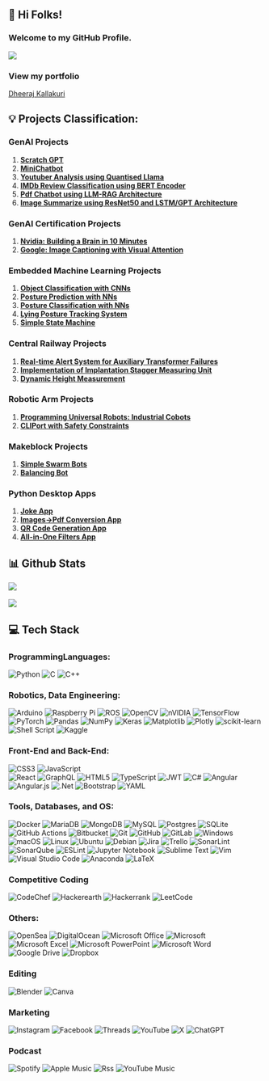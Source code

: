 ## 👋 Hi Folks!
### Welcome to my GitHub Profile.

![](https://komarev.com/ghpvc/?username=dheerajkallakuri&color=blue)

### View my portfolio
[Dheeraj Kallakuri](https://dheerajkallakuri.github.io/portfolio-master/)

## 💡 Projects Classification:

### GenAI Projects
1. **[Scratch GPT](https://github.com/dheerajkallakuri/scratchGPT)**
2. **[MiniChatbot](https://github.com/dheerajkallakuri/mini-chat)**
3. **[Youtuber Analysis using Quantised Llama](https://github.com/dheerajkallakuri/youtuberAnalysis)**
4. **[IMDb Review Classification using BERT Encoder](https://github.com/dheerajkallakuri/ImdbReviewClassification)**
5. **[Pdf Chatbot using LLM-RAG Architecture](https://github.com/dheerajkallakuri/pdfChatbot)**
6. **[Image Summarize using ResNet50 and LSTM/GPT Architecture](https://github.com/dheerajkallakuri/ImageSummarize)**

### GenAI Certification Projects
1. **[Nvidia: Building a Brain in 10 Minutes](https://github.com/dheerajkallakuri/BuildingABrain)**
2. **[Google: Image Captioning with Visual Attention](https://github.com/dheerajkallakuri/ImageCaptioning)**

### Embedded Machine Learning Projects
1. **[Object Classification with CNNs](https://github.com/dheerajkallakuri/Object-Classification-with-CNNs)**
2. **[Posture Prediction with NNs](https://github.com/dheerajkallakuri/Posture-Prediction-with-Neural-Networks)**
3. **[Posture Classification with NNs](https://github.com/dheerajkallakuri/Posture-Classification-with-Neural-Networks)**
4. **[Lying Posture Tracking System](https://github.com/dheerajkallakuri/Lying-Posture-Tracking-System)**
5. **[Simple State Machine](https://github.com/dheerajkallakuri/Simple-StateMachine)**

### Central Railway Projects
1. **[Real-time Alert System for Auxiliary Transformer Failures](https://github.com/dheerajkallakuri/Real-time-Alert-System-for-Auxiliary-Transformer-Failures)**
2. **[Implementation of Implantation Stagger Measuring Unit](https://github.com/dheerajkallakuri/Implantation-Stagger-Measuring-Unit)**
3. **[Dynamic Height Measurement](https://github.com/dheerajkallakuri/Dynamic-Height-Measurement)**

### Robotic Arm Projects
1. **[Programming Universal Robots: Industrial Cobots](https://github.com/dheerajkallakuri/Programming-Industrial-Cobots)**
2. **[CLIPort with Safety Constraints](https://github.com/dheerajkallakuri/CLIPort-with-Safety-Constraints)**

### Makeblock Projects
1. **[Simple Swarm Bots](https://github.com/dheerajkallakuri/Simple-Swarm-Bots)**
2. **[Balancing Bot](https://github.com/dheerajkallakuri/Balancing-Bot)**

### Python Desktop Apps
1. **[Joke App](https://github.com/dheerajkallakuri/JokeApp)**
2. **[Images->Pdf Conversion App](https://github.com/dheerajkallakuri/ImgstoPdf)**
3. **[QR Code Generation App](https://github.com/dheerajkallakuri/QRCodeGen)**
4. **[All-in-One Filters App](https://github.com/dheerajkallakuri/AllinOneFilters)**

## 📊 Github Stats

<p align="left">
  
  <a href="https://git.io/streak-stats">
    <img src=https://streak-stats.demolab.com/?user=dheerajkallakuri&&theme=tokyonight&&hide_border=true&card_width=495>
  </a>
  
  </br>
  </br>

  <a href="https://github.com/dheerajkallakuri/github-readme-stats">
    <img src=https://github-readme-stats-git-masterrstaa-rickstaa.vercel.app/api?username=dheerajkallakuri&hide_border=true&show_icons=true&theme=tokyonight&card_width=495 />
  </a>
    
</p>

## 💻 Tech Stack

### ProgrammingLanguages:
![Python](https://img.shields.io/badge/python-3670A0?style=for-the-badge&logo=python&logoColor=ffdd54)
![C](https://img.shields.io/badge/c-%2300599C.svg?style=for-the-badge&logo=c&logoColor=white)
![C++](https://img.shields.io/badge/c++-%2300599C.svg?style=for-the-badge&logo=c%2B%2B&logoColor=white)

### Robotics, Data Engineering:
![Arduino](https://img.shields.io/badge/-Arduino-00979D?style=for-the-badge&logo=Arduino&logoColor=white)
![Raspberry Pi](https://img.shields.io/badge/-RaspberryPi-C51A4A?style=for-the-badge&logo=Raspberry-Pi)
![ROS](https://img.shields.io/badge/ros-%230A0FF9.svg?style=for-the-badge&logo=ros&logoColor=white)
![OpenCV](https://img.shields.io/badge/opencv-%23white.svg?style=for-the-badge&logo=opencv&logoColor=white)
![nVIDIA](https://img.shields.io/badge/nVIDIA-%2376B900.svg?style=for-the-badge&logo=nVIDIA&logoColor=white)
![TensorFlow](https://img.shields.io/badge/TensorFlow-%23FF6F00.svg?style=for-the-badge&logo=TensorFlow&logoColor=white)
![PyTorch](https://img.shields.io/badge/PyTorch-%23EE4C2C.svg?style=for-the-badge&logo=PyTorch&logoColor=white)
![Pandas](https://img.shields.io/badge/pandas-%23150458.svg?style=for-the-badge&logo=pandas&logoColor=white)
![NumPy](https://img.shields.io/badge/numpy-%23013243.svg?style=for-the-badge&logo=numpy&logoColor=white)
![Keras](https://img.shields.io/badge/Keras-%23D00000.svg?style=for-the-badge&logo=Keras&logoColor=white)
![Matplotlib](https://img.shields.io/badge/Matplotlib-%23ffffff.svg?style=for-the-badge&logo=Matplotlib&logoColor=black)
![Plotly](https://img.shields.io/badge/Plotly-%233F4F75.svg?style=for-the-badge&logo=plotly&logoColor=white)
![scikit-learn](https://img.shields.io/badge/scikit--learn-%23F7931E.svg?style=for-the-badge&logo=scikit-learn&logoColor=white)
![Shell Script](https://img.shields.io/badge/shell_script-%23121011.svg?style=for-the-badge&logo=gnu-bash&logoColor=white) 
![Kaggle](https://img.shields.io/badge/Kaggle-035a7d?style=for-the-badge&logo=kaggle&logoColor=white)

### Front-End and Back-End: 
![CSS3](https://img.shields.io/badge/css3-%231572B6.svg?style=for-the-badge&logo=css3&logoColor=white)
![JavaScript](https://img.shields.io/badge/javascript-%23323330.svg?style=for-the-badge&logo=javascript&logoColor=%23F7DF1E) 	
![React](https://img.shields.io/badge/react-%2320232a.svg?style=for-the-badge&logo=react&logoColor=%2361DAFB)
![GraphQL](https://img.shields.io/badge/-GraphQL-E10098?style=for-the-badge&logo=graphql&logoColor=white)
![HTML5](https://img.shields.io/badge/html5-%23E34F26.svg?style=for-the-badge&logo=html5&logoColor=white)
![TypeScript](https://img.shields.io/badge/typescript-%23007ACC.svg?style=for-the-badge&logo=typescript&logoColor=white)
![JWT](https://img.shields.io/badge/JWT-black?style=for-the-badge&logo=JSON%20web%20tokens)
![C#](https://img.shields.io/badge/c%23-%23239120.svg?style=for-the-badge&logo=csharp&logoColor=white)
![Angular](https://img.shields.io/badge/angular-%23DD0031.svg?style=for-the-badge&logo=angular&logoColor=white)
![Angular.js](https://img.shields.io/badge/angular.js-%23E23237.svg?style=for-the-badge&logo=angularjs&logoColor=white)
![.Net](https://img.shields.io/badge/.NET-5C2D91?style=for-the-badge&logo=.net&logoColor=white)
![Bootstrap](https://img.shields.io/badge/bootstrap-%238511FA.svg?style=for-the-badge&logo=bootstrap&logoColor=white)
![YAML](https://img.shields.io/badge/yaml-%23ffffff.svg?style=for-the-badge&logo=yaml&logoColor=151515)

### Tools, Databases, and OS:
![Docker](https://img.shields.io/badge/docker-%230db7ed.svg?style=for-the-badge&logo=docker&logoColor=white)
![MariaDB](https://img.shields.io/badge/MariaDB-003545?style=for-the-badge&logo=mariadb&logoColor=white)
![MongoDB](https://img.shields.io/badge/MongoDB-%234ea94b.svg?style=for-the-badge&logo=mongodb&logoColor=white)
![MySQL](https://img.shields.io/badge/mysql-4479A1.svg?style=for-the-badge&logo=mysql&logoColor=white)
![Postgres](https://img.shields.io/badge/postgres-%23316192.svg?style=for-the-badge&logo=postgresql&logoColor=white)
![SQLite](https://img.shields.io/badge/sqlite-%2307405e.svg?style=for-the-badge&logo=sqlite&logoColor=white)
![GitHub Actions](https://img.shields.io/badge/github%20actions-%232671E5.svg?style=for-the-badge&logo=githubactions&logoColor=white)
![Bitbucket](https://img.shields.io/badge/bitbucket-%230047B3.svg?style=for-the-badge&logo=bitbucket&logoColor=white)
![Git](https://img.shields.io/badge/git-%23F05033.svg?style=for-the-badge&logo=git&logoColor=white)
![GitHub](https://img.shields.io/badge/github-%23121011.svg?style=for-the-badge&logo=github&logoColor=white)
![GitLab](https://img.shields.io/badge/gitlab-%23181717.svg?style=for-the-badge&logo=gitlab&logoColor=white)
![Windows](https://img.shields.io/badge/Windows-0078D6?style=for-the-badge&logo=windows&logoColor=white)
![macOS](https://img.shields.io/badge/mac%20os-000000?style=for-the-badge&logo=macos&logoColor=F0F0F0)
![Linux](https://img.shields.io/badge/Linux-FCC624?style=for-the-badge&logo=linux&logoColor=black)
![Ubuntu](https://img.shields.io/badge/Ubuntu-E95420?style=for-the-badge&logo=ubuntu&logoColor=white)
![Debian](https://img.shields.io/badge/Debian-D70A53?style=for-the-badge&logo=debian&logoColor=white)
![Jira](https://img.shields.io/badge/jira-%230A0FFF.svg?style=for-the-badge&logo=jira&logoColor=white)
![Trello](https://img.shields.io/badge/Trello-%23026AA7.svg?style=for-the-badge&logo=Trello&logoColor=white)
![SonarLint](https://img.shields.io/badge/SonarLint-CB2029?style=for-the-badge&logo=SONARLINT&logoColor=white)
![SonarQube](https://img.shields.io/badge/SonarQube-black?style=for-the-badge&logo=sonarqube&logoColor=4E9BCD)
![ESLint](https://img.shields.io/badge/ESLint-4B3263?style=for-the-badge&logo=eslint&logoColor=white)
![Jupyter Notebook](https://img.shields.io/badge/jupyter-%23FA0F00.svg?style=for-the-badge&logo=jupyter&logoColor=white)
![Sublime Text](https://img.shields.io/badge/sublime_text-%23575757.svg?style=for-the-badge&logo=sublime-text&logoColor=important)
![Vim](https://img.shields.io/badge/VIM-%2311AB00.svg?style=for-the-badge&logo=vim&logoColor=white)
![Visual Studio Code](https://img.shields.io/badge/Visual%20Studio%20Code-0078d7.svg?style=for-the-badge&logo=visual-studio-code&logoColor=white)
![Anaconda](https://img.shields.io/badge/Anaconda-%2344A833.svg?style=for-the-badge&logo=anaconda&logoColor=white)
![LaTeX](https://img.shields.io/badge/latex-%23008080.svg?style=for-the-badge&logo=latex&logoColor=white) 

### Competitive Coding
![CodeChef](https://img.shields.io/badge/CodeChef-%23964B00.svg?style=for-the-badge&logo=CodeChef&logoColor=white)
![Hackerearth](https://img.shields.io/badge/HackerEarth-%232C3454.svg?&style=for-the-badge&logo=HackerEarth&logoColor=Blue)
![Hackerrank](https://img.shields.io/badge/-Hackerrank-2EC866?style=for-the-badge&logo=HackerRank&logoColor=white)
![LeetCode](https://img.shields.io/badge/LeetCode-000000?style=for-the-badge&logo=LeetCode&logoColor=#d16c06)

### Others:
![OpenSea](https://img.shields.io/badge/OpenSea-%232081E2.svg?style=for-the-badge&logo=opensea&logoColor=white)
![DigitalOcean](https://img.shields.io/badge/DigitalOcean-%230167ff.svg?style=for-the-badge&logo=digitalOcean&logoColor=white)
![Microsoft Office](https://img.shields.io/badge/Microsoft_Office-D83B01?style=for-the-badge&logo=microsoft-office&logoColor=white)
![Microsoft](https://img.shields.io/badge/Microsoft-0078D4?style=for-the-badge&logo=microsoft&logoColor=white)
![Microsoft Excel](https://img.shields.io/badge/Microsoft_Excel-217346?style=for-the-badge&logo=microsoft-excel&logoColor=white)
![Microsoft PowerPoint](https://img.shields.io/badge/Microsoft_PowerPoint-B7472A?style=for-the-badge&logo=microsoft-powerpoint&logoColor=white)
![Microsoft Word](https://img.shields.io/badge/Microsoft_Word-2B579A?style=for-the-badge&logo=microsoft-word&logoColor=white)
![Google Drive](https://img.shields.io/badge/Google%20Drive-4285F4?style=for-the-badge&logo=googledrive&logoColor=white)
![Dropbox](https://img.shields.io/badge/Dropbox-%233B4D98.svg?style=for-the-badge&logo=Dropbox&logoColor=white)

### Editing
![Blender](https://img.shields.io/badge/blender-%23F5792A.svg?style=for-the-badge&logo=blender&logoColor=white)
![Canva](https://img.shields.io/badge/Canva-%2300C4CC.svg?style=for-the-badge&logo=Canva&logoColor=white)

### Marketing
![Instagram](https://img.shields.io/badge/Instagram-%23E4405F.svg?style=for-the-badge&logo=Instagram&logoColor=white)
![Facebook](https://img.shields.io/badge/Facebook-%231877F2.svg?style=for-the-badge&logo=Facebook&logoColor=white)
![Threads](https://img.shields.io/badge/Threads-000000?style=for-the-badge&logo=Threads&logoColor=white)
![YouTube](https://img.shields.io/badge/YouTube-%23FF0000.svg?style=for-the-badge&logo=YouTube&logoColor=white)
![X](https://img.shields.io/badge/X-%23000000.svg?style=for-the-badge&logo=X&logoColor=white)
![ChatGPT](https://img.shields.io/badge/chatGPT-74aa9c?style=for-the-badge&logo=openai&logoColor=white)

### Podcast
![Spotify](https://img.shields.io/badge/Spotify-1ED760?style=for-the-badge&logo=spotify&logoColor=white)
![Apple Music](https://img.shields.io/badge/Apple_Music-9933CC?style=for-the-badge&logo=apple-music&logoColor=white)
![Rss](https://img.shields.io/badge/rss-F88900?style=for-the-badge&logo=rss&logoColor=white)
![YouTube Music](https://img.shields.io/badge/YouTube_Music-FF0000?style=for-the-badge&logo=youtube-music&logoColor=white)
